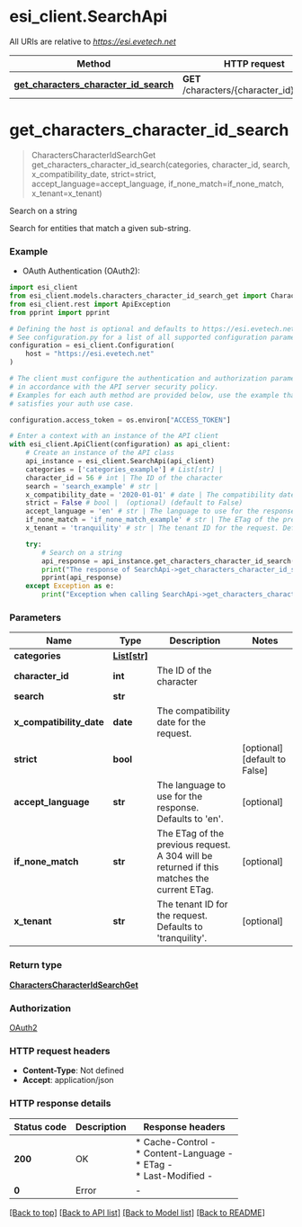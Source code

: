 # esi_client.SearchApi

All URIs are relative to *https://esi.evetech.net*

Method | HTTP request | Description
------------- | ------------- | -------------
[**get_characters_character_id_search**](SearchApi.md#get_characters_character_id_search) | **GET** /characters/{character_id}/search | Search on a string


# **get_characters_character_id_search**
> CharactersCharacterIdSearchGet get_characters_character_id_search(categories, character_id, search, x_compatibility_date, strict=strict, accept_language=accept_language, if_none_match=if_none_match, x_tenant=x_tenant)

Search on a string

Search for entities that match a given sub-string.

### Example

* OAuth Authentication (OAuth2):

```python
import esi_client
from esi_client.models.characters_character_id_search_get import CharactersCharacterIdSearchGet
from esi_client.rest import ApiException
from pprint import pprint

# Defining the host is optional and defaults to https://esi.evetech.net
# See configuration.py for a list of all supported configuration parameters.
configuration = esi_client.Configuration(
    host = "https://esi.evetech.net"
)

# The client must configure the authentication and authorization parameters
# in accordance with the API server security policy.
# Examples for each auth method are provided below, use the example that
# satisfies your auth use case.

configuration.access_token = os.environ["ACCESS_TOKEN"]

# Enter a context with an instance of the API client
with esi_client.ApiClient(configuration) as api_client:
    # Create an instance of the API class
    api_instance = esi_client.SearchApi(api_client)
    categories = ['categories_example'] # List[str] | 
    character_id = 56 # int | The ID of the character
    search = 'search_example' # str | 
    x_compatibility_date = '2020-01-01' # date | The compatibility date for the request.
    strict = False # bool |  (optional) (default to False)
    accept_language = 'en' # str | The language to use for the response. Defaults to 'en'. (optional)
    if_none_match = 'if_none_match_example' # str | The ETag of the previous request. A 304 will be returned if this matches the current ETag. (optional)
    x_tenant = 'tranquility' # str | The tenant ID for the request. Defaults to 'tranquility'. (optional)

    try:
        # Search on a string
        api_response = api_instance.get_characters_character_id_search(categories, character_id, search, x_compatibility_date, strict=strict, accept_language=accept_language, if_none_match=if_none_match, x_tenant=x_tenant)
        print("The response of SearchApi->get_characters_character_id_search:\n")
        pprint(api_response)
    except Exception as e:
        print("Exception when calling SearchApi->get_characters_character_id_search: %s\n" % e)
```



### Parameters


Name | Type | Description  | Notes
------------- | ------------- | ------------- | -------------
 **categories** | [**List[str]**](str.md)|  | 
 **character_id** | **int**| The ID of the character | 
 **search** | **str**|  | 
 **x_compatibility_date** | **date**| The compatibility date for the request. | 
 **strict** | **bool**|  | [optional] [default to False]
 **accept_language** | **str**| The language to use for the response. Defaults to &#39;en&#39;. | [optional] 
 **if_none_match** | **str**| The ETag of the previous request. A 304 will be returned if this matches the current ETag. | [optional] 
 **x_tenant** | **str**| The tenant ID for the request. Defaults to &#39;tranquility&#39;. | [optional] 

### Return type

[**CharactersCharacterIdSearchGet**](CharactersCharacterIdSearchGet.md)

### Authorization

[OAuth2](../README.md#OAuth2)

### HTTP request headers

 - **Content-Type**: Not defined
 - **Accept**: application/json

### HTTP response details

| Status code | Description | Response headers |
|-------------|-------------|------------------|
**200** | OK |  * Cache-Control -  <br>  * Content-Language -  <br>  * ETag -  <br>  * Last-Modified -  <br>  |
**0** | Error |  -  |

[[Back to top]](#) [[Back to API list]](../README.md#documentation-for-api-endpoints) [[Back to Model list]](../README.md#documentation-for-models) [[Back to README]](../README.md)

